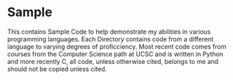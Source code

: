 # Sample
This contains Sample Code to help demonstrate my abilities in various programming languages.
Each Directory contains code from a different language to varying degrees of proficciency. Most recent code comes from courses from the Computer Science path at UCSC and is written in Python and more recently C, all code, unless otherwise cited, belongs to me and should not be copied unless cited.
